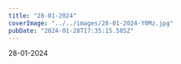 ```yaml
---
title: "28-01-2024"
coverImage: "../../images/28-01-2024-Y0Mz.jpg"
pubDate: "2024-01-28T17:35:15.585Z"
---
```


28-01-2024
